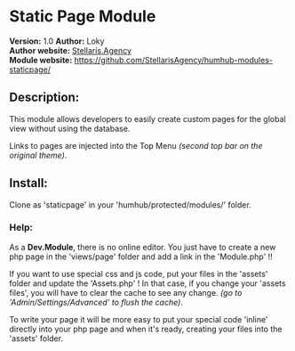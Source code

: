 # Static Page Module
__Version:__ 1.0
__Author:__ Loky  
__Author website:__ [Stellaris.Agency](http://stellaris.agency)  
__Module website:__ <https://github.com/StellarisAgency/humhub-modules-staticpage/>

## Description:
This module allows developers to easily create custom pages for the global view without using the database.

Links to pages are injected into the Top Menu _(second top bar on the original theme)_.

## Install: 
Clone as 'staticpage' in your 'humhub/protected/modules/' folder.

### Help:
As a __Dev.Module__, there is no online editor.
You just have to create a new php page in the 'views/page' folder and add a link in the 'Module.php' !!

If you want to use special css and js code, put your files in the 'assets' folder and update the 'Assets.php' !
In that case, if you change your 'assets files', you will have to clear the cache to see any change. _(go to 'Admin/Settings/Advanced' to flush the cache)_.

To write your page it will be more easy to put your special code 'inline' directly into your php page and when it's ready, creating your files into the 'assets' folder.
